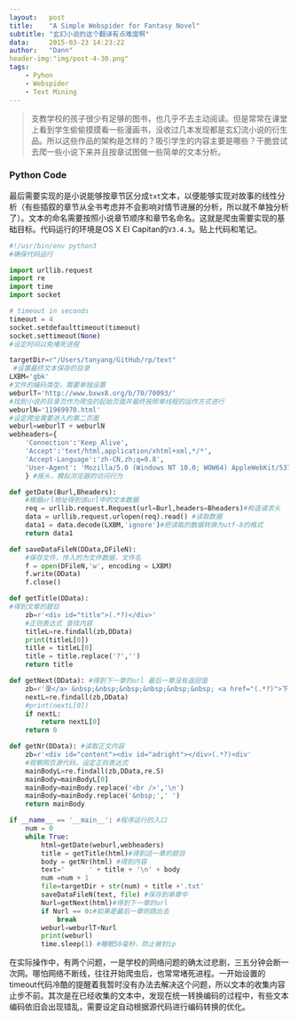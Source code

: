 ```yaml
---
layout:   post
title:    "A Simple Webspider for Fantasy Novel"
subtitle: "玄幻小说的这个翻译有点难度啊"
data:     2015-03-23 14:23:22
author:   "Dann"
header-img:"img/post-4-30.png"
tags:
    - Pyhon
    - Webspider
    - Text Mining
---
```


> 支教学校的孩子很少有足够的图书，也几乎不去主动阅读。但是常常在课堂上看到学生偷偷摸摸看一些漫画书，没收过几本发现都是玄幻流小说的衍生品。所以这些作品的架构是怎样的？吸引学生的内容主要是哪些？干脆尝试去爬一些小说下来并且按章试图做一些简单的文本分析。

### Python Code 

最后需要实现的是小说能够按章节区分成`txt`文本，以便能够实现对故事的线性分析（有些插叙的章节从全书考虑并不会影响对情节进展的分析，所以就不单独分析了）。文本的命名需要按照小说章节顺序和章节名命名。这就是爬虫需要实现的基础目标。代码运行的环境是OS X EI Capitan的`V3.4.3`。贴上代码和笔记。

```Python
#!/usr/bin/env python3
#确保代码运行

import urllib.request
import re
import time
import socket

# timeout in seconds
timeout = 4
socket.setdefaulttimeout(timeout)
socket.settimeout(None)
#设定时间以免堵死进程

targetDir=r"/Users/tanyang/GitHub/rp/text"
 #设置最终文本保存的目录
LXBM='gbk' 
#文件的编码类型，需要单独设置
weburlT='http://www.bxwx8.org/b/70/70093/' 
#找到小说的目录页作为爬虫的起始页面并最终按照单线程的运作方式进行
weburlN='11969970.html' 
#设定爬虫需要进入的第二页面
weburl=weburlT + weburlN
webheaders={
    'Connection':'Keep_Alive',
    'Accept':'text/html,application/xhtml+xml,*/*',
    'Accept-Language':'zh-CN,zh;q=0.8',
    'User-Agent': 'Mozilla/5.0 (Windows NT 10.0; WOW64) AppleWebKit/537.36 (KHTML, like Gecko) Chrome/42.0.2311.154 Safari/537.36 LBBROWSER',
    } #报头，模拟浏览器的访问行为

def getDate(Burl,Bheaders):
    #根据url地址得到该url中的文本数据
    req = urllib.request.Request(url=Burl,headers=Bheaders)#构造请求头
    data = urllib.request.urlopen(req).read() #读取数据
    data1 = data.decode(LXBM,'ignore')#把读取的数据转换为utf-8的格式
    return data1

def saveDataFileN(DData,DFileN): 
    #保存文件，传入的为文件数据，文件名
    f = open(DFileN,'w', encoding = LXBM)
    f.write(DData)
    f.close()

def getTitle(DData): 
#得到文章的题目
    zb=r'<div id="title">(.*?)</div>' 
    #正则表达式 查找内容
    titleL=re.findall(zb,DData)
    print(titleL[0])
    title = titleL[0]
    title = title.replace('?','')
    return title

def getNext(DData): #得到下一章的url 最后一章没有返回值
    zb=r'录</a> &nbsp;&nbsp;&nbsp;&nbsp;&nbsp;&nbsp; <a href="(.*?)">下一'
    nextL=re.findall(zb,DData)
    #print(nextL[0])
    if nextL:
        return nextL[0]
    return 0

def getNr(DData): #读取正文内容
    zb=r'<div id="content"><div id="adright"></div>(.*?)<div'
    #观察网页源代码，设定正则表达式
    mainBodyL=re.findall(zb,DData,re.S)
    mainBody=mainBodyL[0]
    mainBody=mainBody.replace('<br />','\n')
    mainBody=mainBody.replace('&nbsp;',' ')
    return mainBody

if __name__ == '__main__': #程序运行的入口
    num = 0
    while True:
        html=getDate(weburl,webheaders)
        title = getTitle(html)#得到这一章的题目
        body = getNr(html) #得到内容
        text='      ' + title + '\n' + body
        num =num + 1
        file=targetDir + str(num) + title +'.txt'
        saveDataFileN(text, file) #保存到单章中
        Nurl=getNext(html)#得到下一章的url
        if Nurl == 0:#如果是最后一章则跳出去
            break
        weburl=weburlT+Nurl
        print(weburl)
        time.sleep(1) #睡眠50毫秒，防止被封ip
 ```

在实际操作中，有两个问题，一是学校的网络问题的确太过悲剧，三五分钟会断一次网。哪怕网络不断线，往往开始爬虫后，也常常堵死进程。一开始设置的timeout代码冷酷的提醒着我暂时没有办法去解决这个问题，所以文本的收集内容止步不前。其次是在已经收集的文本中，发现在统一转换编码的过程中，有些文本编码依旧会出现错乱，需要设定自动根据源代码进行编码转换的优化。



